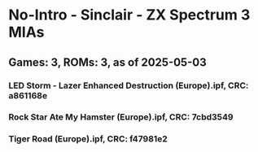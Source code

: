 # No-Intro - Sinclair - ZX Spectrum 3 MIAs
## Games: 3, ROMs: 3, as of 2025-05-03

### LED Storm - Lazer Enhanced Destruction (Europe).ipf, CRC: a861168e
### Rock Star Ate My Hamster (Europe).ipf, CRC: 7cbd3549
### Tiger Road (Europe).ipf, CRC: f47981e2

